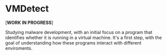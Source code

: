 # VMDetect
[**WORK IN PROGRESS**]

Studying malware development, with an initial focus on a program that identifies whether it is running in a virtual machine. It's a first step, with the goal of understanding how these programs interact with different enviroments.
